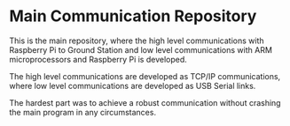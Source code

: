 # Main Communication Repository

This is the main repository, where the high level communications with Raspberry Pi to Ground Station and low level communications with ARM microprocessors and Raspberry Pi is developed.

The high level communications are developed as TCP/IP communications, where low level communications are developed as USB Serial links.

The hardest part was to achieve a robust communication without crashing the main program in any circumstances. 
